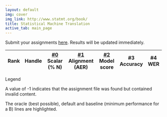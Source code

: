 ```yaml
---
layout: default
img: cover
img_link: http://www.statmt.org/book/
title: Statistical Machine Translation
active_tab: main_page 
---
```


Submit your assignments [here](http://jhumt2017leaderboard.appspot.com/). Results will be updated immediately.

<script type="text/javascript" src="http://jhumt2017leaderboard.appspot.com/leaderboard.js"></script>

<table class="table table-hover table-condensed">
  <thead>
    <tr>
      <th>
        Rank
      </th>
      <th>
        Handle
      </th>
      <th class="text-center">
        <a href="hw0.html">#0</a><br/><span class="small text-muted">Scalar (% N)</span>
      </th>
      <th class="text-center">
        <a href="hw1.html">#1</a><br/><span class="small text-muted">Alignment (AER)</span>
      </th>
      <th class="text-center">
        <a href="hw2.html">#2</a><br/><span class="small text-muted">Model score</span>
      </th>
      <th class="text-center">
        <a>#3</a><br/><span class="small text-muted">Accuracy</span>
      </th>
      <th class="text-center">
        <a>#4</a><br/><span class="small text-muted">WER</span>
      </th>
    </tr>
  </thead>
  <tbody>
  </tbody>
</table>

<script type="text/javascript" src="leaderboard-code.js"></script>

<div class="panel panel-default">
    <div class="panel-heading">Legend</div>
    <div class="panel-body">

   <p>A value of -1 indicates that the assignment file was found but
   contained invalid content.</p>

   <p>The <span class="text-success">oracle (best possible)</span>, <span
   class="text-danger">default</span> and 
   <span class="text-warning">baseline (minimum performance for a B)</span> lines are
   highlighted.
  </div>
</div>
